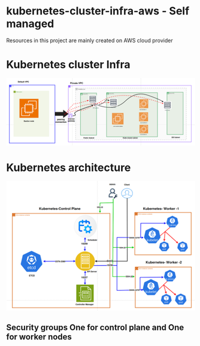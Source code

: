 # kubernetes-cluster-infra-aws - Self managed

 Resources in this project are mainly created on AWS cloud provider


# Kubernetes cluster Infra

![Kubernetes vpc infra](https://github.com/manupanand-freelance-developer/aws-devops/blob/main/images/kube-cluster.png) 



# Kubernetes architecture

![Kubernetes architecture](https://github.com/manupanand-freelance-developer/aws-devops/blob/main/images/kube-archi.png)


## Security groups One for control plane and One for worker nodes